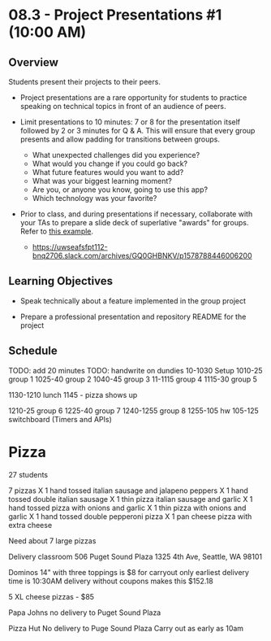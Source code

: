 # 08.3 - Project Presentations #1 (10:00 AM)

## Overview

Students present their projects to their peers.

- Project presentations are a rare opportunity for students to practice speaking on technical topics in front of an audience of peers.

- Limit presentations to 10 minutes: 7 or 8 for the presentation itself followed by 2 or 3 minutes for Q & A. This will ensure that every group presents and allow padding for transitions between groups.

  - What unexpected challenges did you experience?
  - What would you change if you could go back?
  - What future features would you want to add?
  - What was your biggest learning moment?
  - Are you, or anyone you know, going to use this app?
  - Which technology was your favorite?

- Prior to class, and during presentations if necessary, collaborate with your TAs to prepare a slide deck of superlative "awards" for groups. Refer to [this example](https://docs.google.com/presentation/d/1Tca5VT_S13ioFUO-pewh_g9dJaBQ9prg-vsRwMjyDXU/edit?usp=sharing).

  - https://uwseafsfpt112-bnq2706.slack.com/archives/GQ0GHBNKV/p1578788446006200

## Learning Objectives

- Speak technically about a feature implemented in the group project

- Prepare a professional presentation and repository README for the project

## Schedule

TODO: add 20 minutes
TODO: handwrite on dundies
10-1030 Setup
1010-25 group 1
1025-40 group 2
1040-45 group 3
11-1115 group 4
1115-30 group 5

1130-1210 lunch
1145 - pizza shows up

1210-25 group 6
1225-40 group 7
1240-1255 group 8
1255-105 hw
105-125 switchboard (Timers and APIs)

# Pizza

27 students

7 pizzas
X 1 hand tossed italian sausage and jalapeno peppers
X 1 hand tossed double italian sausage
X 1 thin pizza italian sausage and garlic
X 1 hand tossed pizza with onions and garlic
X 1 thin pizza with onions and garlic
X 1 hand tossed double pepperoni pizza
X 1 pan cheese pizza with extra cheese

Need about 7 large pizzas

Delivery
classroom 506
Puget Sound Plaza
1325 4th Ave, Seattle, WA 98101

Dominos
14" with three toppings is $8 for carryout only
earliest delivery time is 10:30AM
delivery without coupons makes this $152.18

5 XL cheese pizzas - \$85

Papa Johns
no delivery to Puget Sound Plaza

Pizza Hut
No delivery to Puge Sound Plaza
Carry out as early as 10am
